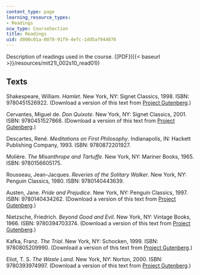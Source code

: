 ```yaml
---
content_type: page
learning_resource_types:
- Readings
ocw_type: CourseSection
title: Readings
uid: d000c01a-0078-91f9-4efc-1dd5af944076
---
```


Description of readings used in the course. ([PDF]({{< baseurl >}}/resources/mit21l_002s10_read01))

Texts
-----

Shakespeare, William. _Hamlet_. New York, NY: Signet Classics, 1998. ISBN: 9780451526922. (Download a version of this text from [Project Gutenberg](http://www.gutenberg.org/ebooks/1524).)

Cervantes, Miguel de. _Don Quixote_. New York, NY: Signet Classics, 2001. ISBN: 9780451527868. (Download a version of this text from [Project Gutenberg](http://www.gutenberg.org/ebooks/996).)

Descartes, René. _Meditations on First Philosophy_. Indianapolis, IN: Hackett Publishing Company, 1993. ISBN: 9780872201927.

Molière. _The Misanthrope and Tartuffe_. New York, NY: Mariner Books, 1965. ISBN: 9780156605175.

Rousseau, Jean-Jacques. _Reveries of the Solitary Walker_. New York, NY: Penguin Classics, 1980. ISBN: 9780140443639.

Austen, Jane. _Pride and Prejudice_. New York, NY: Penguin Classics, 1997. ISBN: 9780140434262. (Download a version of this text from [Project Gutenberg](http://www.gutenberg.org/ebooks/1342).)

Nietzsche, Friedrich. _Beyond Good and Evil_. New York, NY: Vintage Books, 1966. ISBN: 9780394703374. (Download a version of this text from [Project Gutenberg](http://www.gutenberg.org/ebooks/4363).)

Kafka, Franz. _The Trial_. New York, NY: Schocken, 1999. ISBN: 9780805209990. (Download a version of this text from [Project Gutenberg](http://www.gutenberg.org/ebooks/7849).)

Eliot, T. S. _The Waste Land_. New York, NY: Norton, 2000. ISBN: 9780393974997. (Download a version of this text from [Project Gutenberg](http://www.gutenberg.org/ebooks/1321).)